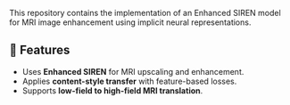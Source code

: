 
This repository contains the implementation of an Enhanced SIREN model for MRI image enhancement using implicit neural representations.

## 📌 Features
- Uses **Enhanced SIREN** for MRI upscaling and enhancement.
- Applies **content-style transfer** with feature-based losses.
- Supports **low-field to high-field MRI translation**.


